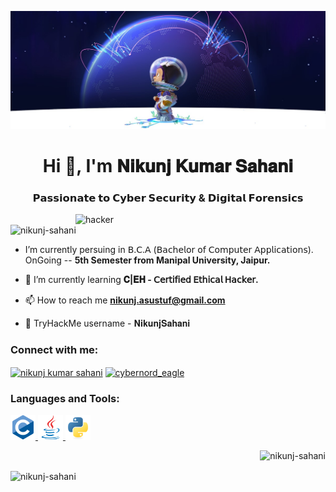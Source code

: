 ![logo](https://github.com/Nikunj-Sahani/Nikunj-Sahani/blob/main/Banner1.jpg)
<h1 align="center">Hi 👋, I'm 𝐍𝐢𝐤𝐮𝐧𝐣 𝐊𝐮𝐦𝐚𝐫 𝐒𝐚𝐡𝐚𝐧𝐢</h1>
<h3 align="center">𝗣𝗮𝘀𝘀𝗶𝗼𝗻𝗮𝘁𝗲 𝘁𝗼 𝗖𝘆𝗯𝗲𝗿 𝗦𝗲𝗰𝘂𝗿𝗶𝘁𝘆 & 𝗗𝗶𝗴𝗶𝘁𝗮𝗹 𝗙𝗼𝗿𝗲𝗻𝘀𝗶𝗰𝘀</h3>

<img align="right" alt ="hacker" width="400" src="https://camo.githubusercontent.com/2366b34bb903c09617990fb5fff4622f3e941349e846ddb7e73df872a9d21233/68747470733a2f2f63646e2e6472696262626c652e636f6d2f75736572732f3733303730332f73637265656e73686f74732f363538313234332f6176656e746f2e676966">

<p align="left"> <img src="https://komarev.com/ghpvc/?username=nikunj-sahani&label=Profile%20views&color=0e75b6&style=flat" alt="nikunj-sahani" /> </p>

- I’m currently persuing in 𝖡.𝖢.𝖠 (𝖡𝖺𝖼𝗁𝖾𝗅𝗈𝗋 𝗈𝖿 𝖢𝗈𝗆𝗉𝗎𝗍𝖾𝗋 𝖠𝗉𝗉𝗅𝗂𝖼𝖺𝗍𝗂𝗈𝗇𝗌). OnGoing -- **5th Semester from Manipal University, Jaipur.**

- 🌱 I’m currently learning **𝐂|𝐄𝐇 - 𝖢𝖾𝗋𝗍𝗂𝖿𝗂𝖾𝖽 𝖤𝗍𝗁𝗂𝖼𝖺𝗅 𝖧𝖺𝖼𝗄𝖾𝗋.**

- 📫 How to reach me **nikunj.asustuf@gmail.com**

- 🤖 TryHackMe username - 𝐍𝐢𝐤𝐮𝐧𝐣𝐒𝐚𝐡𝐚𝐧𝐢

<h3 align="left">Connect with me:</h3>
<p align="left">
<a href="https://linkedin.com/in/nikunj kumar sahani" target="blank"><img align="center" src="https://raw.githubusercontent.com/rahuldkjain/github-profile-readme-generator/master/src/images/icons/Social/linked-in-alt.svg" alt="nikunj kumar sahani" height="30" width="40" /></a>
<a href="https://instagram.com/cybernord_eagle" target="blank"><img align="center" src="https://raw.githubusercontent.com/rahuldkjain/github-profile-readme-generator/master/src/images/icons/Social/instagram.svg" alt="cybernord_eagle" height="30" width="40" /></a>
</p>

<h3 align="left">Languages and Tools:</h3>
<p align="left"> <a href="https://www.cprogramming.com/" target="_blank" rel="noreferrer"> <img src="https://raw.githubusercontent.com/devicons/devicon/master/icons/c/c-original.svg" alt="c" width="40" height="40"/> </a> <a href="https://www.java.com" target="_blank" rel="noreferrer"> <img src="https://raw.githubusercontent.com/devicons/devicon/master/icons/java/java-original.svg" alt="java" width="40" height="40"/> </a> <a href="https://www.python.org" target="_blank" rel="noreferrer"> <img src="https://raw.githubusercontent.com/devicons/devicon/master/icons/python/python-original.svg" alt="python" width="40" height="40"/> </a> </p>
</p>

<p>&nbsp;<img align="right" src="https://github-readme-stats.vercel.app/api?username=nikunj-sahani&show_icons=true&locale=en" alt="nikunj-sahani" /></p>

<p><img align="center" src="https://github-readme-streak-stats.herokuapp.com/?user=nikunj-sahani&" alt="nikunj-sahani" /></p>
